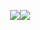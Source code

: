 <p align="center"><a href="https://sotudy.tistory.com/"><img src="https://img.shields.io/badge/My blog-A9BCF5?style=flat-square&logo=GitHub Sponsors&logoColor=white&link=https://sotudy.tistory.com/"/></a><a 
href="https://soyoung24.github.io/"><img src="https://img.shields.io/badge/Homepage-D0A9F5?style=flat-square&logo=HomeAdvisor&logoColor=white&labelColor=white&link=https://soyoung24.github.io/"/></a></p>

